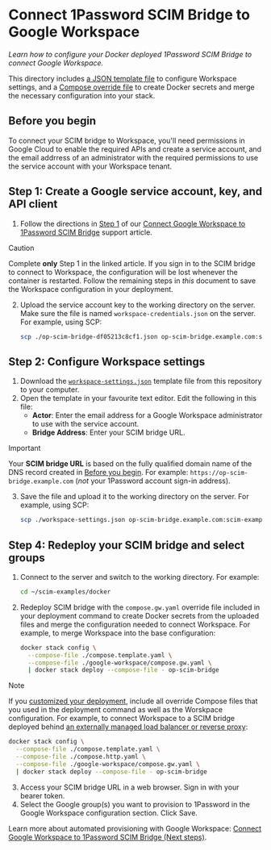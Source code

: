 # Connect 1Password SCIM Bridge to Google Workspace

_Learn how to configure your Docker deployed 1Password SCIM Bridge to connect Google Workspace._

This directory includes [a JSON template file](./workspace-settings.json) to configure Workspace settings, and a [Compose override file](./compose.gw.yaml) to create Docker secrets and merge the necessary configuration into your stack.

## Before you begin

To connect your SCIM bridge to Workspace, you'll need permissions in Google Cloud to enable the required APIs and create a service account, and the email addrress of an administrator with the required permissions to use the service account with your Workspace tenant.

## Step 1: Create a Google service account, key, and API client

1. Follow the directions in [Step 1](https://support.1password.com/scim-google-workspace/#step-1-create-a-google-service-account-key-and-api-client) of our [Connect Google Workspace to 1Password SCIM Bridge](https://support.1password.com/scim-google-workspace/#step-1-create-a-google-service-account-key-and-api-client) support article.
> [!CAUTION]
> Complete **only** Step 1 in the linked article. If you sign in to the SCIM bridge to connect to Workspace, the
> configuration will be lost whenever the container is restarted. Follow the remaining steps in _this_ document to save
> the Workspace configuration in your deployment.
2. Upload the service account key to the working directory on the server. Make sure the file is named `workspace-credentials.json` on the server. For example, using SCP:

   ```sh
   scp ./op-scim-bridge-df05213c8cf1.json op-scim-bridge.example.com:scim-examples/docker/workspace-credentials.json
   ```

## Step 2: Configure Workspace settings

1. Download the [`workspace-settings.json`](./workspace-settings.json) template file from this repository to your computer.
2. Open the template in your favourite text editor. Edit the following in this file:
   - **Actor**: Enter the email address for a Google Workspace administrator to use with the service account.
   - **Bridge Address**: Enter your SCIM bridge URL.
> [!IMPORTANT]
> Your **SCIM bridge URL** is based on the fully qualified domain name of the DNS record created in [Before you
> begin](../README.md#before-you-begin). For example: `https://op-scim-bridge.example.com` (_not_ your 1Password account
> sign-in address).
3. Save the file and upload it to the working directory on the server. For example, using SCP:

   ```sh
   scp ./workspace-settings.json op-scim-bridge.example.com:scim-examples/docker/workspace-settings.json
   ```

## Step 4: Redeploy your SCIM bridge and select groups

1. Connect to the server and switch to the working directory. For example:

   ```sh
   cd ~/scim-examples/docker
   ```

2. Redeploy SCIM bridge with the `compose.gw.yaml` override file included in your deployment command to create Docker secrets from the uploaded files and merge the configuration needed to connect Workspace. For example, to merge Workspace into the base configuration:

   ```sh
   docker stack config \
     --compose-file ./compose.template.yaml \
     --compose-file ./google-workspace/compose.gw.yaml \
     | docker stack deploy --compose-file - op-scim-bridge
   ```

> [!NOTE]
> If you [customized your deployment](../README.md#advanced-configurations-and-customizations), include all override
> Compose files that you used in the deployment command as well as the Worskpace configuration. For example, to connect
> Workspace to a SCIM bridge deployed behind [an externally managed load balancer or reverse
> proxy](../README.md#external-load-balancer-or-reverse-proxy):
>
> ```sh
> docker stack config \
>   --compose-file ./compose.template.yaml \
>   --compose-file ./compose.http.yaml \
>   --compose-file ./google-workspace/compose.gw.yaml \
>   | docker stack deploy --compose-file - op-scim-bridge
> ```

3. Access your SCIM bridge URL in a web browser. Sign in with your bearer token.
4. Select the Google group(s) you want to provision to 1Password in the Google Workspace configuration section. Click Save.

Learn more about automated provisioning with Google Workspace: [Connect Google Workspace to 1Password SCIM Bridge (Next steps)](https://support.1password.com/scim-google-workspace/#next-steps).
